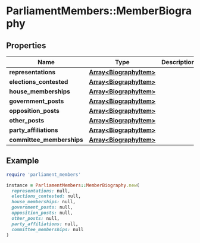 # ParliamentMembers::MemberBiography

## Properties

| Name | Type | Description | Notes |
| ---- | ---- | ----------- | ----- |
| **representations** | [**Array&lt;BiographyItem&gt;**](BiographyItem.md) |  | [optional] |
| **elections_contested** | [**Array&lt;BiographyItem&gt;**](BiographyItem.md) |  | [optional] |
| **house_memberships** | [**Array&lt;BiographyItem&gt;**](BiographyItem.md) |  | [optional] |
| **government_posts** | [**Array&lt;BiographyItem&gt;**](BiographyItem.md) |  | [optional] |
| **opposition_posts** | [**Array&lt;BiographyItem&gt;**](BiographyItem.md) |  | [optional] |
| **other_posts** | [**Array&lt;BiographyItem&gt;**](BiographyItem.md) |  | [optional] |
| **party_affiliations** | [**Array&lt;BiographyItem&gt;**](BiographyItem.md) |  | [optional] |
| **committee_memberships** | [**Array&lt;BiographyItem&gt;**](BiographyItem.md) |  | [optional] |

## Example

```ruby
require 'parliament_members'

instance = ParliamentMembers::MemberBiography.new(
  representations: null,
  elections_contested: null,
  house_memberships: null,
  government_posts: null,
  opposition_posts: null,
  other_posts: null,
  party_affiliations: null,
  committee_memberships: null
)
```

